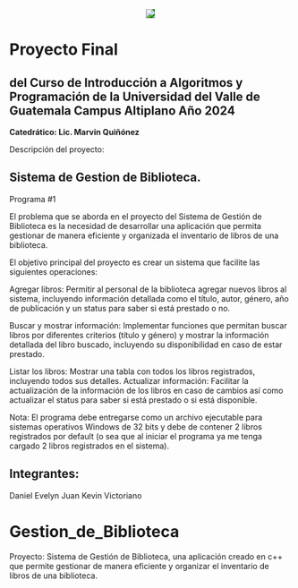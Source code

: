 <div align="center">
  <img align="center" src="https://res.cloudinary.com/webuvg/image/upload/f_auto/v1551291412/WEB/institucional/logouvg.png" style="background-color:green;" >
</div>

# Proyecto Final 
## del Curso de Introducción a Algoritmos y Programación de la Universidad del Valle de Guatemala Campus Altiplano Año 2024

**Catedrático: Lic. Marvin Quiñónez**

Descripción del proyecto: 
## Sistema de Gestion de Biblioteca. 
Programa #1

El problema que se aborda en el proyecto del Sistema de Gestión de Biblioteca es la necesidad de desarrollar una aplicación que permita gestionar de manera eficiente y organizada el inventario de libros de una biblioteca.

El objetivo principal del proyecto es crear un sistema que facilite las siguientes operaciones:

Agregar libros: Permitir al personal de la biblioteca agregar nuevos libros al sistema, incluyendo información detallada como el título, autor, género, año de publicación y un status para saber si está prestado o no.

Buscar y mostrar información: Implementar funciones que permitan buscar libros por diferentes criterios (título y género) y mostrar la información detallada del libro buscado, incluyendo su disponibilidad en caso de estar prestado.

Listar los libros: Mostrar una tabla con todos los libros registrados, incluyendo todos sus detalles.
Actualizar información: Facilitar la actualización de la información de los libros en caso de cambios así como actualizar el status para saber si está prestado o si está disponible.

Nota: El programa debe entregarse como un archivo ejecutable para sistemas operativos Windows de 32 bits y debe de contener 2 libros registrados por default (o sea que al iniciar el programa ya me tenga cargado 2 libros registrados en el sistema).

## Integrantes: 
Daniel
Evelyn
Juan
Kevin
Victoriano

# Gestion_de_Biblioteca
Proyecto: Sistema de Gestión de Biblioteca, una aplicación creado en c++ que permite gestionar de manera eficiente y organizar el inventario de libros de una biblioteca.
